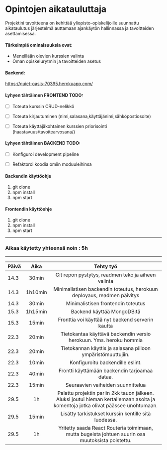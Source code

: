 # Opintojen aikatauluttaja
Projektini tavoitteena on kehittää yliopisto-opiskelijoille suunnattu aikataulutus järjestelmä auttamaan ajankäytön hallinnassa ja tavoitteiden asettamisessa.
#### Tärkeimpiä ominaisuuksia ovat:
- Meneillään olevien kurssien valinta
- Oman opiskelurytmin ja tavoitteiden asetus

#### Backend:
https://quiet-oasis-70395.herokuapp.com/

#### Lyhyen tähtäimen FRONTEND TODO:
- [ ] Toteuta kurssin CRUD-nelikkö
- [ ] Toteuta kirjautuminen (nimi,salasana,käyttäjänimi,sähköpostiosoite)
- [ ] Toteuta käyttäjäkohtainen kurssien priorisointi (haastavuus/tavoitearvosana/)



#### Lyhyen tähtäimen BACKEND TODO:
- [ ] Konfiguroi development pipeline
- [ ] Refaktoroi koodia omiin moduuleihinsa


#### Backendin käyttöohje
1. git clone
2. npm install
3. npm start

#### Frontendin käyttöohje
1. git clone
2. npm install
3. npm start

---
### Aikaa käytetty yhteensä noin : 5h
---


| Päivä     | Aika      | Tehty työ  |
| ----------|:---------:| :---------:|
|  14.3     | 30min     | Git repon pystytys, readmen teko ja aiheen valinta |
|  14.3     | 1h10min   | Minimalistisen backendin toteutus, herokuun deployaus, readmen päivitys |
|  14.3     | 30min     | Minimalistisen frontendin toteutus |
|  15.3     | 1h15min   | Backend käyttää MongoDB:tä | 
|  15.3     | 15min     | Fronttia voi käyttää nyt backend serverin kautta | 
|  22.3     | 20min     | Tietokantaa käyttävä backendin versio herokuun. Yms. heroku hommia |
|  22.3     | 20min     | Tietokannan käyttis ja salasana piiloon ympäristömuuttujiin. |
|  22.3     | 10min     | Konfiguroitu backendille eslint. |
|  22.3     | 40min     | Frontti käyttämään backendin tarjoamaa dataa. |
|  22.3     | 15min     | Seuraavien vaiheiden suunnittelua | 
|  29.5     | 1h        | Palattu projektin pariin 2kk tauon jälkeen. Aluksi joutui hieman kertailemaan asoita ja komentoja jotka olivat päässee unohtumaan. |
|  29.5     | 15min     | Lisätty tarkistukset kurssin kentille sitä luodessa. |
|  29.5     | 1h        | Yritetty saada React Routeria toimimaan, mutta bugeista johtuen suurin osa muutoksista poistettu. |